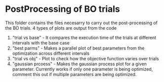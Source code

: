 # PostProcessing of BO trials

This folder contains the files necesarry to carry out the post-processing of the BO trials. 4 types of plots are output from the code

1. "trial vs base" - It compares the execution time of the trials at different intervals with the base case
2. "best parms" - Makes a parallel plot of best parameters from the optimization across different intervals
3. "trial vs obj" - Plot to check how the objective function varies over trials
4. "gaussian prcoess" - Makes the gaussian process plot for a given parameter. Currently works if only one parameter is being optimized, comment this out if multiple parameters are being optimized.
